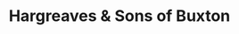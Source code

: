 ---
title: "Hargreaves & Sons of Buxton"
url: /buxton/hargreaves-and-sons-of-buxton/
shop: houseware
---